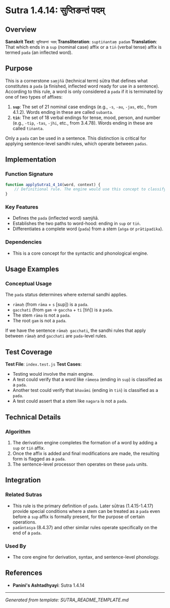 # Sutra 1.4.14: सुप्तिङन्तं पदम्

## Overview

**Sanskrit Text**: `सुप्तिङन्तं पदम्`
**Transliteration**: `suptiṅantaṃ padam`
**Translation**: That which ends in a `sup` (nominal case) affix or a `tiṅ` (verbal tense) affix is termed `pada` (an inflected word).

## Purpose

This is a cornerstone `saṃjñā` (technical term) sūtra that defines what constitutes a `pada` (a finished, inflected word ready for use in a sentence). According to this rule, a word is only considered a `pada` if it is terminated by one of two types of affixes:
1. **`sup`**: The set of 21 nominal case endings (e.g., `-s`, `-au`, `-jas`, etc., from 4.1.2). Words ending in these are called `subanta`.
2. **`tiṅ`**: The set of 18 verbal endings for tense, mood, person, and number (e.g., `-tip`, `-tas`, `-jhi`, etc., from 3.4.78). Words ending in these are called `tiṅanta`.

Only a `pada` can be used in a sentence. This distinction is critical for applying sentence-level sandhi rules, which operate between `padas`.

## Implementation

### Function Signature
```javascript
function applySutra1_4_14(word, context) {
    // Definitional rule. The engine would use this concept to classify words.
}
```

### Key Features
- Defines the `pada` (inflected word) saṃjñā.
- Establishes the two paths to word-hood: ending in `sup` or `tiṅ`.
- Differentiates a complete word (`pada`) from a stem (`aṅga` or `prātipadika`).

### Dependencies
- This is a core concept for the syntactic and phonological engine.

## Usage Examples

### Conceptual Usage
The `pada` status determines where external sandhi applies.
- `rāmaḥ` (from `rāma` + `s` [sup]) is a `pada`.
- `gacchati` (from `gam` -> `gaccha` + `ti` [tiṅ]) is a `pada`.
- The stem `rāma` is not a `pada`.
- The root `gam` is not a `pada`.

If we have the sentence `rāmaḥ gacchati`, the sandhi rules that apply between `rāmaḥ` and `gacchati` are `pada`-level rules.

## Test Coverage

**Test File**: `index.test.js`
**Test Cases**:
- Testing would involve the main engine.
- A test could verify that a word like `rāmeṇa` (ending in `sup`) is classified as a `pada`.
- Another test could verify that `bhavāmi` (ending in `tiṅ`) is classified as a `pada`.
- A test could assert that a stem like `nagara` is not a `pada`.

## Technical Details

### Algorithm
1. The derivation engine completes the formation of a word by adding a `sup` or `tiṅ` affix.
2. Once the affix is added and final modifications are made, the resulting form is flagged as a `pada`.
3. The sentence-level processor then operates on these `pada` units.

## Integration

### Related Sutras
- This rule is the primary definition of `pada`. Later sūtras (1.4.15-1.4.17) provide special conditions where a stem can be treated as a `pada` even before a `sup` affix is formally present, for the purpose of certain operations.
- `padāntasya` (8.4.37) and other similar rules operate specifically on the end of a `pada`.

### Used By
- The core engine for derivation, syntax, and sentence-level phonology.

## References

- **Panini's Ashtadhyayi**: Sutra 1.4.14

---

*Generated from template: SUTRA_README_TEMPLATE.md*
